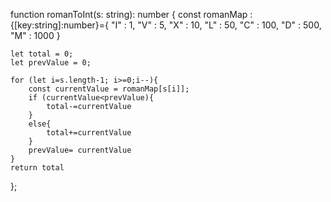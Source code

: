 function romanToInt(s: string): number {
    const romanMap :{[key:string]:number}={
        "I" :  1,
        "V" :  5,
        "X" :  10,
        "L" :  50,
        "C" :  100,
        "D" :  500,
        "M" :  1000
    }
    
    let total = 0;
    let prevValue = 0;

    for (let i=s.length-1; i>=0;i--){
        const currentValue = romanMap[s[i]];
        if (currentValue<prevValue){
            total-=currentValue
        }
        else{
            total+=currentValue
        }
        prevValue= currentValue
    }
    return total
};